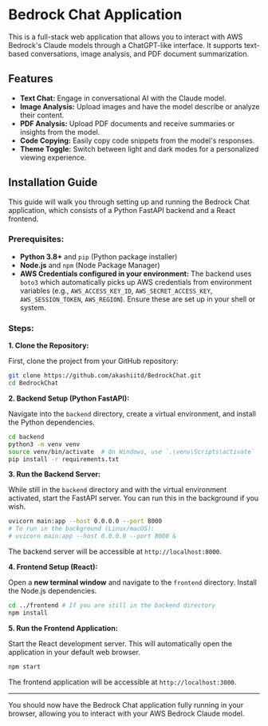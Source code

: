 # Bedrock Chat Application

This is a full-stack web application that allows you to interact with AWS Bedrock's Claude models through a ChatGPT-like interface. It supports text-based conversations, image analysis, and PDF document summarization.

## Features

*   **Text Chat:** Engage in conversational AI with the Claude model.
*   **Image Analysis:** Upload images and have the model describe or analyze their content.
*   **PDF Analysis:** Upload PDF documents and receive summaries or insights from the model.
*   **Code Copying:** Easily copy code snippets from the model's responses.
*   **Theme Toggle:** Switch between light and dark modes for a personalized viewing experience.

## Installation Guide

This guide will walk you through setting up and running the Bedrock Chat application, which consists of a Python FastAPI backend and a React frontend.

### Prerequisites:

*   **Python 3.8+** and `pip` (Python package installer)
*   **Node.js** and `npm` (Node Package Manager)
*   **AWS Credentials configured in your environment:** The backend uses `boto3` which automatically picks up AWS credentials from environment variables (e.g., `AWS_ACCESS_KEY_ID`, `AWS_SECRET_ACCESS_KEY`, `AWS_SESSION_TOKEN`, `AWS_REGION`). Ensure these are set up in your shell or system.

### Steps:

**1. Clone the Repository:**

First, clone the project from your GitHub repository:

```bash
git clone https://github.com/akashiitd/BedrockChat.git
cd BedrockChat
```

**2. Backend Setup (Python FastAPI):**

Navigate into the `backend` directory, create a virtual environment, and install the Python dependencies.

```bash
cd backend
python3 -m venv venv
source venv/bin/activate  # On Windows, use `.\venv\Scripts\activate`
pip install -r requirements.txt
```

**3. Run the Backend Server:**

While still in the `backend` directory and with the virtual environment activated, start the FastAPI server. You can run this in the background if you wish.

```bash
uvicorn main:app --host 0.0.0.0 --port 8000
# To run in the background (Linux/macOS):
# uvicorn main:app --host 0.0.0.0 --port 8000 &
```

The backend server will be accessible at `http://localhost:8000`.

**4. Frontend Setup (React):**

Open a **new terminal window** and navigate to the `frontend` directory. Install the Node.js dependencies.

```bash
cd ../frontend # If you are still in the backend directory
npm install
```

**5. Run the Frontend Application:**

Start the React development server. This will automatically open the application in your default web browser.

```bash
npm start
```

The frontend application will be accessible at `http://localhost:3000`.

---

You should now have the Bedrock Chat application fully running in your browser, allowing you to interact with your AWS Bedrock Claude model.
